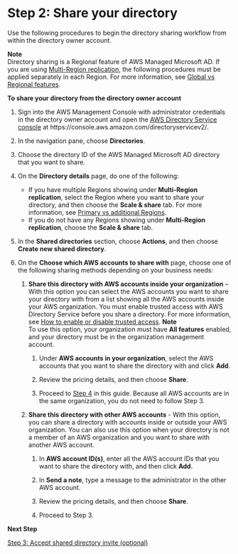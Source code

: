 # Step 2: Share your directory<a name="step2_share_directory"></a>

Use the following procedures to begin the directory sharing workflow from within the directory owner account\. 

**Note**  
Directory sharing is a Regional feature of AWS Managed Microsoft AD\. If you are using [Multi\-Region replication](ms_ad_configure_multi_region_replication.md), the following procedures must be applied separately in each Region\. For more information, see [Global vs Regional features](multi-region-global-region-features.md)\.

**To share your directory from the directory owner account**

1. Sign into the AWS Management Console with administrator credentials in the directory owner account and open the [AWS Directory Service console](https://console.aws.amazon.com/directoryservicev2/) at https://console\.aws\.amazon\.com/directoryservicev2/\.

1. In the navigation pane, choose **Directories**\.

1. Choose the directory ID of the AWS Managed Microsoft AD directory that you want to share\.

1. On the **Directory details** page, do one of the following:
   + If you have multiple Regions showing under **Multi\-Region replication**, select the Region where you want to share your directory, and then choose the **Scale & share** tab\. For more information, see [Primary vs additional Regions](multi-region-global-primary-additional.md)\.
   + If you do not have any Regions showing under **Multi\-Region replication**, choose the **Scale & share** tab\.

1. In the **Shared directories** section, choose **Actions**, and then choose **Create new shared directory**\.

1. On the **Choose which AWS accounts to share with** page, choose one of the following sharing methods depending on your business needs:

   1. **Share this directory with AWS accounts inside your organization** – With this option you can select the AWS accounts you want to share your directory with from a list showing all the AWS accounts inside your AWS organization\. You must enable trusted access with AWS Directory Service before you share a directory\. For more information, see [How to enable or disable trusted access](https://docs.aws.amazon.com/organizations/latest/userguide/orgs_integrate_services.html#orgs_how-to-enable-disable-trusted-access)\.
**Note**  
To use this option, your organization must have **All features** enabled, and your directory must be in the organization management account\.

      1. Under **AWS accounts in your organization**, select the AWS accounts that you want to share the directory with and click **Add**\. 

      1. Review the pricing details, and then choose **Share**\.

      1. Proceed to [Step 4](step4_test_ec2_access.md) in this guide\. Because all AWS accounts are in the same organization, you do not need to follow Step 3\.

   1. **Share this directory with other AWS accounts** \- With this option, you can share a directory with accounts inside or outside your AWS organization\. You can also use this option when your directory is not a member of an AWS organization and you want to share with another AWS account\.

      1. In **AWS account ID\(s\)**, enter all the AWS account IDs that you want to share the directory with, and then click **Add**\.

      1. In **Send a note**, type a message to the administrator in the other AWS account\. 

      1. Review the pricing details, and then choose **Share**\.

      1. Proceed to Step 3\. 

**Next Step**

[Step 3: Accept shared directory invite \(optional\)](step3_accept_invite.md)